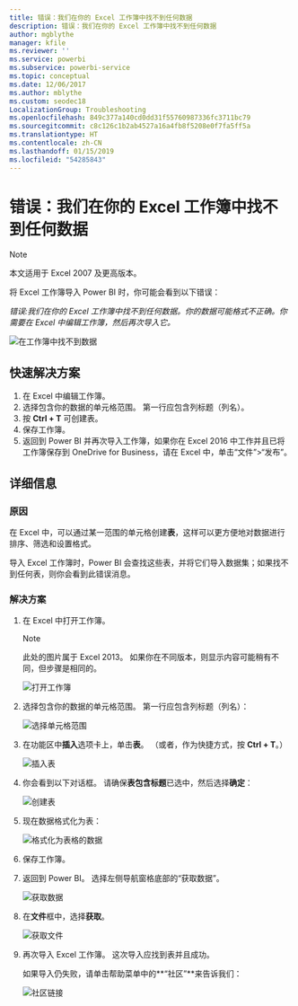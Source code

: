 ```yaml
---
title: 错误：我们在你的 Excel 工作簿中找不到任何数据
description: 错误：我们在你的 Excel 工作簿中找不到任何数据
author: mgblythe
manager: kfile
ms.reviewer: ''
ms.service: powerbi
ms.subservice: powerbi-service
ms.topic: conceptual
ms.date: 12/06/2017
ms.author: mblythe
ms.custom: seodec18
LocalizationGroup: Troubleshooting
ms.openlocfilehash: 849c377a140cd0dd31f55760987336fc3711bc79
ms.sourcegitcommit: c8c126c1b2ab4527a16a4fb8f5208e0f7fa5ff5a
ms.translationtype: HT
ms.contentlocale: zh-CN
ms.lasthandoff: 01/15/2019
ms.locfileid: "54285843"
---
```

# <a name="error-we-couldnt-find-any-data-in-your-excel-workbook"></a>错误：我们在你的 Excel 工作簿中找不到任何数据

>[!NOTE]
>本文适用于 Excel 2007 及更高版本。

将 Excel 工作簿导入 Power BI 时，你可能会看到以下错误：

*错误:我们在你的 Excel 工作簿中找不到任何数据。你的数据可能格式不正确。你需要在 Excel 中编辑工作簿，然后再次导入它。*

![在工作簿中找不到数据](media/service-admin-troubleshoot-excel-workbook-data/pbi_wecouldntfindanydata.png)

## <a name="quick-solution"></a>快速解决方案
1. 在 Excel 中编辑工作簿。
2. 选择包含你的数据的单元格范围。 第一行应包含列标题（列名）。
3. 按 **Ctrl + T** 可创建表。
4. 保存工作簿。
5. 返回到 Power BI 并再次导入工作簿，如果你在 Excel 2016 中工作并且已将工作簿保存到 OneDrive for Business，请在 Excel 中，单击“文件”>“发布”。

## <a name="details"></a>详细信息
### <a name="cause"></a>原因
在 Excel 中，可以通过某一范围的单元格创建**表**，这样可以更方便地对数据进行排序、筛选和设置格式。

导入 Excel 工作簿时，Power BI 会查找这些表，并将它们导入数据集；如果找不到任何表，则你会看到此错误消息。

### <a name="solution"></a>解决方案
1. 在 Excel 中打开工作簿。 
    >[!NOTE]
    >此处的图片属于 Excel 2013。 如果你在不同版本，则显示内容可能稍有不同，但步骤是相同的。
    
    ![打开工作簿](media/service-admin-troubleshoot-excel-workbook-data/pbi_trb_xlwksht1.png)
2. 选择包含你的数据的单元格范围。 第一行应包含列标题（列名）：
   
    ![选择单元格范围](media/service-admin-troubleshoot-excel-workbook-data/pbi_trb_xlwksht2.png)
3. 在功能区中**插入**选项卡上，单击**表**。 （或者，作为快捷方式，按 **Ctrl + T**。）
   
    ![插入表](media/service-admin-troubleshoot-excel-workbook-data/pbi_trb_xlwksht3.png)
4. 你会看到以下对话框。 请确保**表包含标题**已选中，然后选择**确定**：
   
    ![创建表](media/service-admin-troubleshoot-excel-workbook-data/pbi_trb_xlcreatetbl.png)
5. 现在数据格式化为表：
   
    ![格式化为表格的数据](media/service-admin-troubleshoot-excel-workbook-data/pbi_trb_xltbl.png)
6. 保存工作簿。
7. 返回到 Power BI。 选择左侧导航窗格底部的“获取数据”。
   
    ![获取数据](media/service-admin-troubleshoot-excel-workbook-data/pbi_getdata.png)
8. 在**文件**框中，选择**获取**。
   
    ![获取文件](media/service-admin-troubleshoot-excel-workbook-data/pbi_getfiles.png)
9. 再次导入 Excel 工作簿。 这次导入应找到表并且成功。
   
    如果导入仍失败，请单击帮助菜单中的**“社区”**来告诉我们：
   
    ![社区链接](media/service-admin-troubleshoot-excel-workbook-data/pbi_questionmenucommunity.png)
